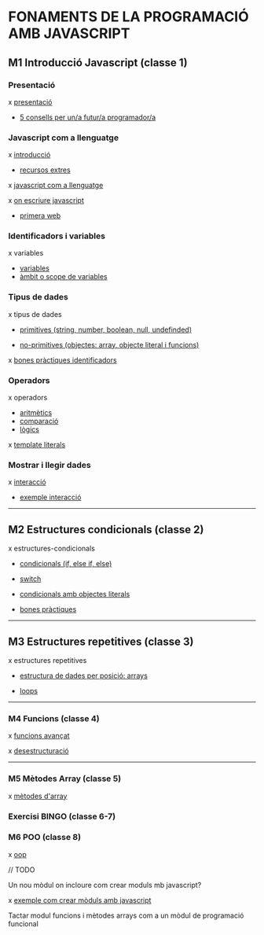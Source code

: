 # FONAMENTS DE LA PROGRAMACIÓ AMB JAVASCRIPT

## **M1 Introducció Javascript** (classe 1)

### **Presentació**

x [presentació](./presentacio/presentacio.md)

- [5 consells per un/a futur/a programador/a](./presentacio/consells.md)

### **Javascript com a llenguatge**

x [introducció](./introduccio/introduccio.md)
- [recursos extres](./introduccio/extra.md)

x [javascript com a llenguatge](./introduccio/llenguatge.md)

x [on escriure javascript](./on-escriure-javascript/on-escriure-javascript.md)
- [primera web](./on-escriure-javascript/primera-web/)

### **Identificadors i variables**

x variables
- [variables](./variables/variables.md)
- [àmbit o scope de variables](./variables/ambit-variables.md)

### **Tipus de dades**

x tipus de dades
- [primitives (string, number, boolean, null, undefinded)](./tipus-de-dades/primitives.md)

- [no-primitives (objectes: array, objecte literal i funcions)](./tipus-de-dades/no-primitives.md)

x [bones pràctiques identificadors](./identificadors/identificadors.md)

### **Operadors**
x operadors
- [aritmètics](./operadors/aritmetics.md)
- [comparació](./operadors/comparacio.md)
- [lògics](./operadors/logics.md)

x [template literals](./template-literals/template-literals.md)

### **Mostrar i llegir dades**

x [interacció](./interaccio/interaccio.md)
- [exemple interacció](./interaccio/exemple-interaccio/)

--------

## **M2 Estructures condicionals** (classe 2)

x estructures-condicionals

- [condicionals (if, else if, else)](./estructures-condicionals/condicionals.md)

- [switch](./estructures-condicionals/switch.md)

- [condicionals amb objectes literals](./estructures-condicionals/condicionals-objectes-literals.md)

- [bones pràctiques](./estructures-condicionals/condicionals-bones-practiques.md)

--------

## **M3 Estructures repetitives** (classe 3)

x estructures repetitives

- [estructura de dades per posició: arrays](./estructures-repetitives/estructura-de-dades-per-posicio-arrays.md)

- [loops](./estructures-repetitives/loops.md)

--------

### **M4 Funcions** (classe 4)

x [funcions avançat](./funcions/funcions-avan%C3%A7at.md)

x [desestructuració](./desestructuracio/desestructuracio.md)

--------

### **M5 Mètodes Array** (classe 5)

x [mètodes d'array](./metodes-arrays/metodes-arrays.md)


### **Exercisi BINGO** (classe 6-7)


### **M6 POO** (classe 8)

x [oop](./oop/oop.md)


// TODO

Un nou mòdul on incloure com crear moduls mb javascript?

x [exemple com crear mòduls amb javascript](./moduls-javascript/modul-exercisi/)

Tactar modul funcions i mètodes arrays com a un mòdul de programació funcional

